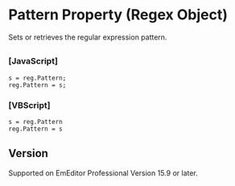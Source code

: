 # Pattern Property (Regex Object)

Sets or retrieves the regular expression pattern.

## 

### \[JavaScript\]

```
s = reg.Pattern;
reg.Pattern = s;
```

### \[VBScript\]

```
s = reg.Pattern
reg.Pattern = s
```

## Version

Supported on EmEditor Professional Version 15.9 or later.
